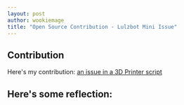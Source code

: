 ```yaml
---
layout: post
author: wookiemage
title: "Open Source Contribution - Lulzbot Mini Issue"
---
```


## Contribution

Here's my contribution: [an issue in a 3D Printer script](https://code.alephobjects.com/T426, "Add more wiping")

## Here's some reflection:


